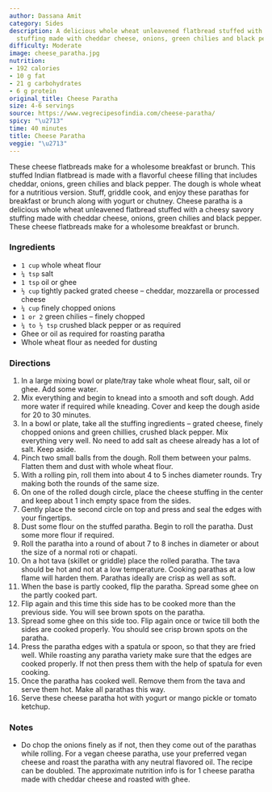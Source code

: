 ```yaml
---
author: Dassana Amit
category: Sides
description: A delicious whole wheat unleavened flatbread stuffed with a cheesy savory
  stuffing made with cheddar cheese, onions, green chilies and black pepper.
difficulty: Moderate
image: cheese_paratha.jpg
nutrition:
- 192 calories
- 10 g fat
- 21 g carbohydrates
- 6 g protein
original_title: Cheese Paratha
size: 4-6 servings
source: https://www.vegrecipesofindia.com/cheese-paratha/
spicy: "\u2713"
time: 40 minutes
title: Cheese Paratha
veggie: "\u2713"
---
```


These cheese flatbreads make for a wholesome breakfast or brunch. This stuffed Indian flatbread is made with a flavorful cheese filling that includes cheddar, onions, green chilies and black pepper. The dough is whole wheat for a nutritious version. Stuff, griddle cook, and enjoy these parathas for breakfast or brunch along with yogurt or chutney. Cheese paratha is a delicious whole wheat unleavened flatbread stuffed with a cheesy savory stuffing made with cheddar cheese, onions, green chilies and black pepper. These cheese flatbreads make for a wholesome breakfast or brunch. 

### Ingredients

* `1 cup` whole wheat flour
* `¼ tsp` salt
* `1 tsp` oil or ghee
* `½ cup` tightly packed grated cheese – cheddar, mozzarella or processed cheese
* `¼ cup` finely chopped onions
* `1 or 2` green chilies – finely chopped
* `¼ to ½ tsp` crushed black pepper or as required
* Ghee or oil as required for roasting paratha
* Whole wheat flour as needed for dusting

### Directions

1. In a large mixing bowl or plate/tray take whole wheat flour, salt, oil or ghee. Add some water.
2. Mix everything and begin to knead into a smooth and soft dough. Add more water if required while kneading. Cover and keep the dough aside for 20 to 30 minutes.
3. In a bowl or plate, take all the stuffing ingredients – grated cheese, finely chopped onions and green chillies, crushed black pepper. Mix everything very well. No need to add salt as cheese already has a lot of salt. Keep aside.
4. Pinch two small balls from the dough. Roll them between your palms. Flatten them and dust with whole wheat flour.
5. With a rolling pin, roll them into about 4 to 5 inches diameter rounds. Try making both the rounds of the same size.
6. On one of the rolled dough circle, place the cheese stuffing in the center and keep about 1 inch empty space from the sides.
7. Gently place the second circle on top and press and seal the edges with your fingertips.
8. Dust some flour on the stuffed paratha. Begin to roll the paratha. Dust some more flour if required.
9. Roll the paratha into a round of about 7 to 8 inches in diameter or about the size of a normal roti or chapati.
10. On a hot tava (skillet or griddle) place the rolled paratha. The tava should be hot and not at a low temperature. Cooking parathas at a low flame will harden them. Parathas ideally are crisp as well as soft.
11. When the base is partly cooked, flip the paratha. Spread some ghee on the partly cooked part.
12. Flip again and this time this side has to be cooked more than the previous side. You will see brown spots on the paratha.
13. Spread some ghee on this side too. Flip again once or twice till both the sides are cooked properly. You should see crisp brown spots on the paratha.
14. Press the paratha edges with a spatula or spoon, so that they are fried well. While roasting any paratha variety make sure that the edges are cooked properly. If not then press them with the help of spatula for even cooking.
15. Once the paratha has cooked well. Remove them from the tava and serve them hot. Make all parathas this way.
16. Serve these cheese paratha hot with yogurt or mango pickle or tomato ketchup.

### Notes

- Do chop the onions finely as if not, then they come out of the parathas while rolling. For a vegan cheese paratha, use your preferred vegan cheese and roast the paratha with any neutral flavored oil. The recipe can be doubled. The approximate nutrition info is for 1 cheese paratha made with cheddar cheese and roasted with ghee.